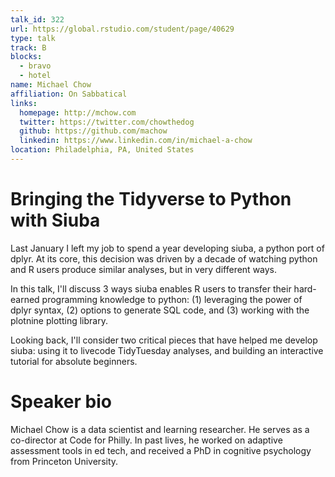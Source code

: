 ```yaml
---
talk_id: 322
url: https://global.rstudio.com/student/page/40629
type: talk
track: B
blocks:
  - bravo
  - hotel
name: Michael Chow
affiliation: On Sabbatical
links:
  homepage: http://mchow.com
  twitter: https://twitter.com/chowthedog
  github: https://github.com/machow
  linkedin: https://www.linkedin.com/in/michael-a-chow
location: Philadelphia, PA, United States
---
```


# Bringing the Tidyverse to Python with Siuba

Last January I left my job to spend a year developing siuba, a python port of dplyr. At its core, this decision was driven by a decade of watching python and R users produce similar analyses, but in very different ways.

In this talk, I'll discuss 3 ways siuba enables R users to transfer their hard-earned programming knowledge to python: (1) leveraging the power of dplyr syntax, (2) options to generate SQL code, and (3) working with the plotnine plotting library. 

Looking back, I'll consider two critical pieces that have helped me develop siuba: using it to livecode TidyTuesday analyses, and building an interactive tutorial for absolute beginners.

# Speaker bio

Michael Chow is a data scientist and learning researcher. He serves as a co-director at Code for Philly. In past lives, he worked on adaptive assessment tools in ed tech, and received a PhD in cognitive psychology from Princeton University.
